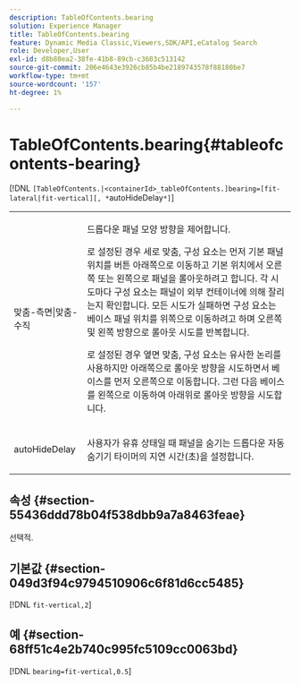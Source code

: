 ```yaml
---
description: TableOfContents.bearing
solution: Experience Manager
title: TableOfContents.bearing
feature: Dynamic Media Classic,Viewers,SDK/API,eCatalog Search
role: Developer,User
exl-id: d8b88ea2-38fe-41b8-89cb-c3603c513142
source-git-commit: 206e4643e3926cb85b4be2189743578f88180be7
workflow-type: tm+mt
source-wordcount: '157'
ht-degree: 1%

---
```


# TableOfContents.bearing{#tableofcontents-bearing}

[!DNL `[TableOfContents.|<containerId>_tableOfContents.]bearing=[fit-lateral|fit-vertical][, *`autoHideDelay`*]`]

<table id="table_5151E6EA076C4AAD8D952A09E1F17C44"> 
 <tbody> 
  <tr> 
   <td> <p> <span class="codeph"> 맞춤-측면|맞춤-수직</span> </p> </td> 
   <td> <p> 드롭다운 패널 모양 방향을 제어합니다. </p> <p>로 설정된 경우 <span class="codeph"> 세로 맞춤</span>, 구성 요소는 먼저 기본 패널 위치를 버튼 아래쪽으로 이동하고 기본 위치에서 오른쪽 또는 왼쪽으로 패널을 롤아웃하려고 합니다. 각 시도마다 구성 요소는 패널이 외부 컨테이너에 의해 잘리는지 확인합니다. 모든 시도가 실패하면 구성 요소는 베이스 패널 위치를 위쪽으로 이동하려고 하며 오른쪽 및 왼쪽 방향으로 롤아웃 시도를 반복합니다. </p> <p>로 설정된 경우 <span class="codeph"> 옆면 맞춤</span>, 구성 요소는 유사한 논리를 사용하지만 아래쪽으로 롤아웃 방향을 시도하면서 베이스를 먼저 오른쪽으로 이동합니다. 그런 다음 베이스를 왼쪽으로 이동하여 아래위로 롤아웃 방향을 시도합니다. </p> </td> 
  </tr> 
  <tr> 
   <td> <p> <span class="codeph"><span class="varname"> autoHideDelay</span></span> </p> </td> 
   <td> <p> 사용자가 유휴 상태일 때 패널을 숨기는 드롭다운 자동 숨기기 타이머의 지연 시간(초)을 설정합니다. </p> </td> 
  </tr> 
 </tbody> 
</table>

## 속성 {#section-55436ddd78b04f538dbb9a7a8463feae}

선택적.

## 기본값 {#section-049d3f94c9794510906c6f81d6cc5485}

[!DNL `fit-vertical,2`]

## 예 {#section-68ff51c4e2b740c995fc5109cc0063bd}

[!DNL `bearing=fit-vertical,0.5`]
